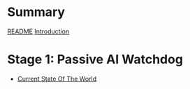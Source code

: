 # Summary

[README](README.md)
[Introduction](Introduction.md)

# Stage 1: Passive AI Watchdog

- [Current State Of The World](Stage%201/1_1_Current%20State%20Of%20The%20World.md)
